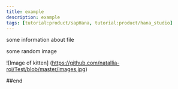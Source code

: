 ```yaml
---
title: example
description: example
tags: [tutorial:product/sapHana, tutorial:product/hana_studio]
---
```


some information about file

some random image

![Image of kitten] (https://github.com/natallia-roi/Test/blob/master/images.jpg)


##end
